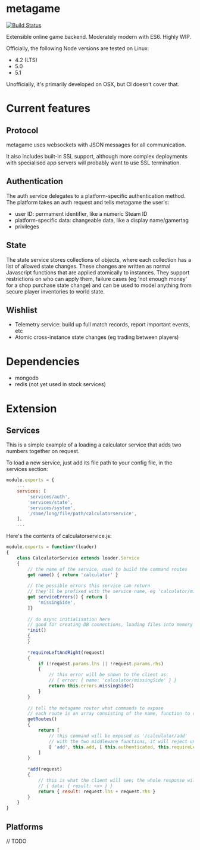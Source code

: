 # metagame
[![Build Status](https://travis-ci.org/returnString/metagame.svg?branch=master)](https://travis-ci.org/returnString/metagame)

Extensible online game backend. Moderately modern with ES6. Highly WIP.

Officially, the following Node versions are tested on Linux:
- 4.2 (LTS)
- 5.0
- 5.1

Unofficially, it's primarily developed on OSX, but CI doesn't cover that.

# Current features
## Protocol
metagame uses websockets with JSON messages for all communication.

It also includes built-in SSL support, although more complex deployments
with specialised app servers will probably want to use SSL termination.

## Authentication
The auth service delegates to a platform-specific authentication method.
The platform takes an auth request and tells metagame the user's:
- user ID: permament identifier, like a numeric Steam ID
- platform-specific data: changeable data, like a display name/gamertag
- privileges

## State
The state service stores collections of objects, where each collection has a list of allowed state changes.
These changes are written as normal Javascript functions that are applied atomically to instances.
They support restrictions on who can apply them, failure cases (eg 'not enough money' for a shop purchase state change)
and can be used to model anything from secure player inventories to world state.

## Wishlist
- Telemetry service: build up full match records, report important events, etc
- Atomic cross-instance state changes (eg trading between players)

# Dependencies
- mongodb
- redis (not yet used in stock services)

# Extension

## Services
This is a simple example of a loading a calculator service that adds two numbers together on request.

To load a new service, just add its file path to your config file, in the services section:
```javascript
module.exports = {
	...
	services: [
		'services/auth',
		'services/state',
		'services/system',
		'/some/long/file/path/calculatorservice',
	],
	...
```

Here's the contents of calculatorservice.js:
```javascript
module.exports = function*(loader)
{
	class CalculatorService extends loader.Service
	{
		// the name of the service, used to build the command routes
		get name() { return 'calculator' }
		
		// the possible errors this service can return
		// they'll be prefixed with the service name, eg 'calculator/missingSide'
		get serviceErrors() { return [
			'missingSide',
		]}
		
		// do async initialisation here
		// good for creating DB connections, loading files into memory etc
		*init()
		{
		}
		
		*requireLeftAndRight(request)
		{
			if (!request.params.lhs || !request.params.rhs)
			{
				// this error will be shown to the client as:
				// { error: { name: 'calculator/missingSide' } }
				return this.errors.missingSide()
			}
		}
		
		// tell the metagame router what commands to expose
		// each route is an array consisting of the name, function to call and any middleware to call before it
		getRoutes()
		{
			return [
				// this command will be exposed as '/calculator/add'
				// with the two middleware functions, it will reject unauthenticated users and requests that don't contain lhs and rhs params
				[ 'add', this.add, [ this.authenticated, this.requireLeftAndRight ] ],	
			]	
		}
		
		*add(request)
		{
			// this is what the client will see; the whole response will look something like:
			// { data: { result: <x> } }
			return { result: request.lhs + request.rhs }
		}
	}
}
```

## Platforms
// TODO